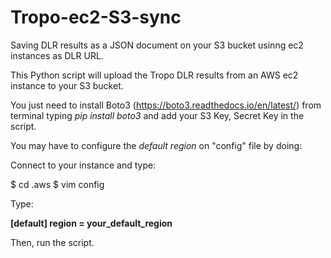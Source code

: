 # Tropo-ec2-S3-sync
Saving DLR results as a JSON document on your S3 bucket usinng ec2 instances as DLR URL.

This Python script will upload the Tropo DLR results from an AWS ec2 instance to your S3 bucket.

You just need to install Boto3 (https://boto3.readthedocs.io/en/latest/) from terminal typing *pip install boto3* and add your S3 Key, Secret Key in the script.

You may have to configure the *default region* on "config" file by doing:

Connect to your instance and type:

$ cd .aws
$ vim config

Type:

**[default]
region = your_default_region**

Then, run the script.

